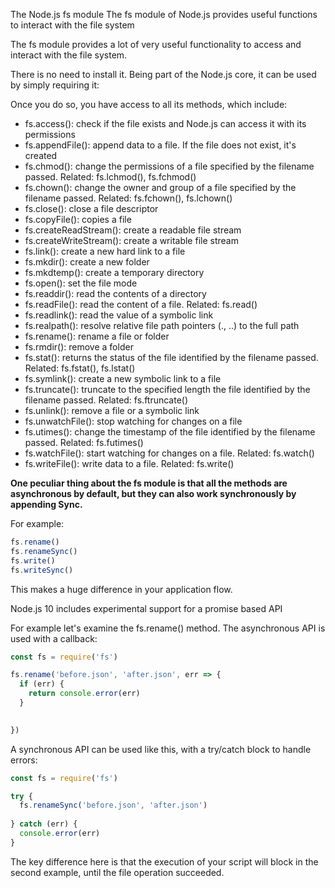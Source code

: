 The Node.js fs module
The fs module of Node.js provides useful functions to interact with the file system

The fs module provides a lot of very useful functionality to access and interact with the file system.

There is no need to install it. Being part of the Node.js core, it can be used by simply requiring it:

Once you do so, you have access to all its methods, which include:

* fs.access(): check if the file exists and Node.js can access it with its permissions
* fs.appendFile(): append data to a file. If the file does not exist, it's created
* fs.chmod(): change the permissions of a file specified by the filename passed. Related: fs.lchmod(), fs.fchmod()
* fs.chown(): change the owner and group of a file specified by the filename passed. Related: fs.fchown(), fs.lchown()
* fs.close(): close a file descriptor
* fs.copyFile(): copies a file
* fs.createReadStream(): create a readable file stream
* fs.createWriteStream(): create a writable file stream
* fs.link(): create a new hard link to a file
* fs.mkdir(): create a new folder
* fs.mkdtemp(): create a temporary directory
* fs.open(): set the file mode
* fs.readdir(): read the contents of a directory
* fs.readFile(): read the content of a file. Related: fs.read()
* fs.readlink(): read the value of a symbolic link
* fs.realpath(): resolve relative file path pointers (., ..) to the full path
* fs.rename(): rename a file or folder
* fs.rmdir(): remove a folder
* fs.stat(): returns the status of the file identified by the filename passed. Related: fs.fstat(), fs.lstat()
* fs.symlink(): create a new symbolic link to a file
* fs.truncate(): truncate to the specified length the file identified by the filename passed. Related: fs.ftruncate()
* fs.unlink(): remove a file or a symbolic link
* fs.unwatchFile(): stop watching for changes on a file
* fs.utimes(): change the timestamp of the file identified by the filename passed. Related: fs.futimes()
* fs.watchFile(): start watching for changes on a file. Related: fs.watch()
* fs.writeFile(): write data to a file. Related: fs.write()

**One peculiar thing about the fs module is that all the methods are asynchronous by default, but they can also work synchronously by appending Sync.**

For example:
```js
fs.rename()
fs.renameSync()
fs.write()
fs.writeSync()
```
This makes a huge difference in your application flow.

Node.js 10 includes experimental support for a promise based API

For example let's examine the fs.rename() method. The asynchronous API is used with a callback:
```js
const fs = require('fs')

fs.rename('before.json', 'after.json', err => {
  if (err) {
    return console.error(err)
  }

  
})
```
A synchronous API can be used like this, with a try/catch block to handle errors:
```js
const fs = require('fs')

try {
  fs.renameSync('before.json', 'after.json')
  
} catch (err) {
  console.error(err)
}
```
The key difference here is that the execution of your script will block in the second example, until the file operation succeeded.
